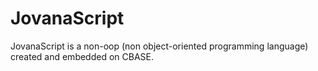 # JovanaScript
JovanaScript is a non-oop (non object-oriented programming language) created and embedded on CBASE.
